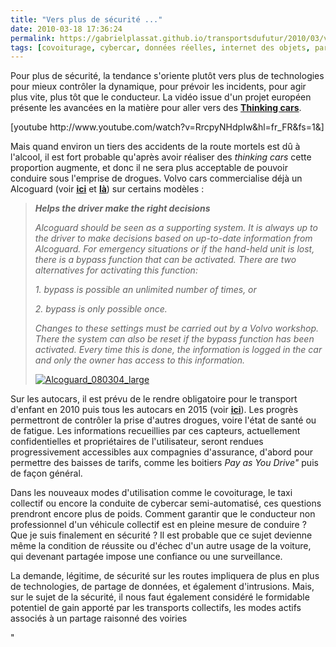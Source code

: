 ```yaml
---
title: "Vers plus de sécurité ..."
date: 2010-03-18 17:36:24
permalink: https://gabrielplassat.github.io/transportsdufutur/2010/03/vers-plus-de-securite.html
tags: [covoiturage, cybercar, données réelles, internet des objets, partage de données, Santé, sécurité, Véhicule]
---
```


<p>Pour plus de sécurité, la tendance s'oriente plutôt vers plus de technologies pour mieux contrôler la dynamique, pour prévoir les incidents, pour agir plus vite, plus tôt que le conducteur. La vidéo issue d'un projet européen présente les avancées en la matière pour aller vers des <strong><span style="text-decoration: underline"><a href="http://www.thinkingcars.com/" target="_blank">Thinking cars</a></span></strong>.</p> <p>  [youtube http://www.youtube.com/watch?v=RrcpyNHdpIw&hl=fr_FR&fs=1&]</p> <p></p>   <!--more-->  <p>Mais quand environ un tiers des accidents de la route mortels est dû à l'alcool, il est fort probable qu'après avoir réaliser des <em>thinking cars</em> cette proportion augmente, et donc il ne sera plus acceptable de pouvoir conduire sous l'emprise de drogues. Volvo cars commercialise déjà un Alcoguard (voir <strong><span style="text-decoration: underline"><a href="http://automobile.challenges.fr/dossiers/2133/volvo/article_p1.html" target="_blank">ici</a></span></strong> et <strong><span style="text-decoration: underline"><a href="http://www.volvocars.com/intl/top/about/news-events/pages/default.aspx?itemid=49" target="_blank">là</a></span></strong>) sur certains modèles :</p> <blockquote> <p id="uid_29"><strong id="vcc_element_bold"><span><em>Helps the driver make the right decisions</em></span></strong></p> <p id="uid_30"><em>Alcoguard should be seen as a supporting system. It is always up to the driver to make decisions based on up-to-date information from Alcoguard. For emergency situations or if the hand-held unit is lost, there is a bypass function that can be activated. There are two alternatives for activating this function:</em></p> <p id="uid_32"><em>1. bypass is possible an unlimited number of times, or </em></p> <p id="uid_33"><em>2. bypass is only possible once. </em></p> <p id="uid_35"><em>Changes to these settings must be carried out by a Volvo workshop. There the system can also be reset if the bypass function has been activated. Every time this is done, the information is logged in the car and only the owner has access to this information.</em> </p> <p><a href="https://gabrielplassat.github.io/transportsdufutur/wp-content/uploads/sites/6/old/6a0120a66d2ad4970b0120a94fa569970b-pi.jpg" rel="lightbox"><img alt="Alcoguard_080304_large" border="0" class="asset asset-image at-xid-6a0120a66d2ad4970b0120a94fa569970b " src="/wp-content/uploads/sites/6/old/6a0120a66d2ad4970b0120a94fa569970b-500pi.jpg" title="Alcoguard_080304_large" /></a></p></blockquote> <p>Sur les autocars, il est prévu de le rendre obligatoire pour le transport d'enfant en 2010 puis tous les autocars en 2015 (voir <strong><span style="text-decoration: underline"><a href="http://www.developpement-durable.gouv.fr/Presentation-de-l-EAD.html" target="_blank">ici</a></span></strong>). Les progrès permettront de contrôler la prise d'autres drogues, voire l'état de santé ou de fatigue. Les informations recueillies par ces capteurs, actuellement confidentielles et propriétaires de l'utilisateur, seront rendues progressivement accessibles aux compagnies d'assurance, d'abord pour permettre des baisses de tarifs, comme les boitiers <em>Pay as You Drive" </em>puis de façon général. </p> <p>Dans les nouveaux modes d'utilisation comme le covoiturage, le taxi collectif ou encore la conduite de cybercar semi-automatisé, ces questions prendront encore plus de poids. Comment garantir que le conducteur non professionnel d'un véhicule collectif est en pleine mesure de conduire ? Que je suis finalement en sécurité ? Il est probable que ce sujet devienne même la condition de réussite ou d'échec d'un autre usage de la voiture, qui devenant partagée impose une confiance ou une surveillance.</p> <p>La demande, légitime, de sécurité sur les routes impliquera de plus en plus de technologies, de partage de données, et également d'intrusions. Mais, sur le sujet de la sécurité, il nous faut également considéré le formidable potentiel de gain apporté par les transports collectifs, les modes actifs associés à un partage raisonné des voiries</p>"
